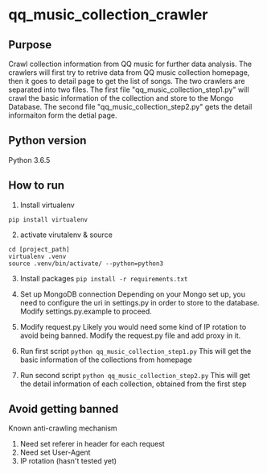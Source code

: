 # qq_music_collection_crawler


## Purpose

Crawl collection information from QQ music for further data analysis. The crawlers will first try to retrive data from QQ music collection homepage, then it goes to detail page to get the list of songs. The two crawlers are separated into two files. The first file "qq_music_collection_step1.py" will crawl the basic information of the collection and store to the Mongo Database. The second file "qq_music_collection_step2.py" gets the detail informaiton form the detial page.

## Python version

Python 3.6.5

## How to run

1. Install virtualenv 

`pip install virtualenv`

2. activate virutalenv & source

`cd [project_path]`  
`virtualenv .venv`  
`source .venv/bin/activate/ --python=python3`  

3. Install packages
`pip install -r requirements.txt`

4. Set up MongoDB connection
Depending on your Mongo set up, you need to configure the uri in settings.py in order to store to the database. Modify settings.py.example to proceed.

5. Modify request.py
Likely you would need some kind of IP rotation to avoid being banned. Modify the request.py file and add proxy in it.

6. Run first script
`python qq_music_collection_step1.py`
This will get the basic information of the collections from homepage

7. Run second script
`python qq_music_collection_step2.py`
This will get the detail information of each collection, obtained from the first step

## Avoid getting banned

Known anti-crawling mechanism
1. Need set referer in header for each request
2. Need set User-Agent
3. IP rotation (hasn't tested yet)